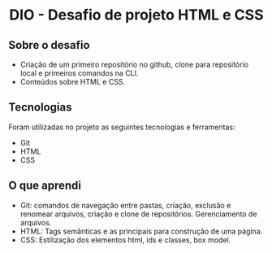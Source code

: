 <h1 align="center">DIO - Desafio de projeto HTML e CSS</h1>

<h2>Sobre o desafio</h2>

* Criação de um primeiro repositório no github, clone para repositório local e primeiros comandos na CLI. 
* Conteúdos sobre HTML e CSS.

<h2>Tecnologias</h2>

Foram utilizadas no projeto as seguintes tecnologias e ferramentas:

* Git
* HTML
* CSS

<h2>O que aprendi</h2>

* Git: comandos de navegação entre pastas, criação, exclusão e renomear arquivos, criação e clone de repositórios. Gerenciamento de arquivos.
* HTML: Tags semânticas e as principais para construção de uma página.
* CSS: Estilização dos elementos html, ids e classes, box model.
